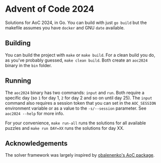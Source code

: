 # Advent of Code 2024

Solutions for AoC 2024, in Go. You can build with just `go build` but the
makefile assumes you have `docker` and GNU `date` available.

## Building

You can build the project with `make` or `make build`. For a clean build you
do, as you've probably guessed, `make clean build`. Both create an `aoc2024`
binary in the `bin` folder.

## Running

The `aoc2024` binary has two commands: `input` and `run`. Both require a
specific day (so `1` for day 1, `2` for day 2 and so on until day 25). The
`input` command also requires a session token that you can set in the
`AOC_SESSION` environment variable or as a value to the `-s/--session`
parameter. See `aoc2024 --help` for more info.

For your convenience, `make run-all` runs the solutions for all available
puzzles and `make run DAY=XX` runs the solutions for day XX.

## Acknowledgements

The solver framework was largely inspired by [obalenenko's AoC package](https://github.com/obalunenko/advent-of-code).
